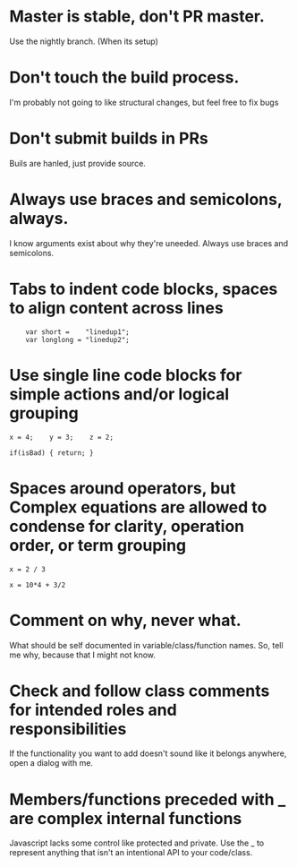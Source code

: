 # Master is stable, don't PR master.
Use the nightly branch. (When its setup)

# Don't touch the build process.
I'm probably not going to like structural changes, but feel free to fix bugs

# Don't submit builds in PRs
Buils are hanled, just provide source.

# Always use braces and semicolons, always.
I know arguments exist about why they're uneeded. Always use braces and semicolons.

# Tabs to indent code blocks, spaces to align content across lines
```
	var short =    "linedup1";
	var longlong = "linedup2";
```

# Use single line code blocks for simple actions and/or logical grouping
`x = 4;    y = 3;    z = 2;`

`if(isBad) { return; }`

# Spaces around operators, but Complex equations are allowed to condense for clarity, operation order, or term grouping
`x = 2 / 3`

`x = 10*4 + 3/2`

# Comment on why, never what.
What should be self documented in variable/class/function names. So, tell me why, because that I might not know.

# Check and follow class comments for intended roles and responsibilities
If the functionality you want to add doesn't sound like it belongs anywhere, open a dialog with me.

# Members/functions preceded with _ are complex internal functions
Javascript lacks some control like protected and private. Use the _ to represent anything that isn't an intentional API to your code/class.
